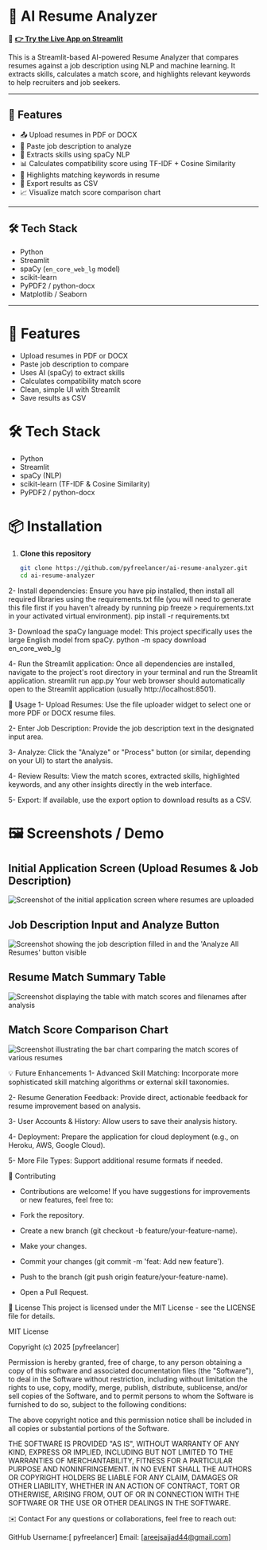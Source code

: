 # 📄 AI Resume Analyzer

🔗 **[👉 Try the Live App on Streamlit](https://ai-resume-analyzer-hbn3txrjpqeroeh8tpcftx.streamlit.app/)**

This is a Streamlit-based AI-powered Resume Analyzer that compares resumes against a job description using NLP and machine learning. It extracts skills, calculates a match score, and highlights relevant keywords to help recruiters and job seekers.

---

## 🚀 Features

- 📤 Upload resumes in PDF or DOCX
- 📝 Paste job description to analyze
- 🧠 Extracts skills using spaCy NLP
- 📊 Calculates compatibility score using TF-IDF + Cosine Similarity
- 📄 Highlights matching keywords in resume
- 💾 Export results as CSV
- 📈 Visualize match score comparison chart

---

## 🛠️ Tech Stack

- Python
- Streamlit
- spaCy (`en_core_web_lg` model)
- scikit-learn
- PyPDF2 / python-docx
- Matplotlib / Seaborn

---
# 🚀 Features

- Upload resumes in PDF or DOCX
- Paste job description to compare
- Uses AI (spaCy) to extract skills
- Calculates compatibility match score
- Clean, simple UI with Streamlit
- Save results as CSV

# 🛠️ Tech Stack

- Python
- Streamlit
- spaCy (NLP)
- scikit-learn (TF-IDF & Cosine Similarity)
- PyPDF2 / python-docx

# 📦 Installation

1. **Clone this repository**
   ```bash
   git clone https://github.com/pyfreelancer/ai-resume-analyzer.git
   cd ai-resume-analyzer

2- Install dependencies:
Ensure you have pip installed, then install all required libraries using the requirements.txt file (you will need to generate this file first if you haven't already by running pip freeze > requirements.txt in your activated virtual environment).
     pip install -r requirements.txt

3- Download the spaCy language model:
This project specifically uses the large English model from spaCy.
     python -m spacy download en_core_web_lg

4- Run the Streamlit application:
Once all dependencies are installed, navigate to the project's root directory in your terminal and run the Streamlit application.
     streamlit run app.py 
Your web browser should automatically open to the Streamlit application (usually http://localhost:8501).

🚀 Usage
1- Upload Resumes: Use the file uploader widget to select one or more PDF or DOCX resume files.

2- Enter Job Description: Provide the job description text in the designated input area.

3- Analyze: Click the "Analyze" or "Process" button (or similar, depending on your UI) to start the analysis.

4- Review Results: View the match scores, extracted skills, highlighted keywords, and any other insights directly in the web interface.

5- Export: If available, use the export option to download results as a CSV.

# 🖼️ Screenshots / Demo

## Initial Application Screen (Upload Resumes & Job Description)
![Screenshot of the initial application screen where resumes are uploaded](upload_screenshots/image.PNG)

## Job Description Input and Analyze Button
![Screenshot showing the job description filled in and the 'Analyze All Resumes' button visible](upload_screenshots/image2.PNG)

## Resume Match Summary Table
![Screenshot displaying the table with match scores and filenames after analysis](upload_screenshots/image3.PNG)

## Match Score Comparison Chart
![Screenshot illustrating the bar chart comparing the match scores of various resumes](upload_screenshots/image4.PNG)

💡 Future Enhancements
1- Advanced Skill Matching: Incorporate more sophisticated skill matching algorithms or external skill taxonomies.

2- Resume Generation Feedback: Provide direct, actionable feedback for resume improvement based on analysis.

3- User Accounts & History: Allow users to save their analysis history.

4- Deployment: Prepare the application for cloud deployment (e.g., on Heroku, AWS, Google Cloud).

5- More File Types: Support additional resume formats if needed.

👋 Contributing
- Contributions are welcome! If you have suggestions for improvements or new features, feel free to:

- Fork the repository.

- Create a new branch (git checkout -b feature/your-feature-name).

- Make your changes.

- Commit your changes (git commit -m 'feat: Add new feature').

- Push to the branch (git push origin feature/your-feature-name).

- Open a Pull Request.

📄 License
This project is licensed under the MIT License - see the LICENSE file for details.

MIT License

Copyright (c) 2025 [pyfreelancer]

Permission is hereby granted, free of charge, to any person obtaining a copy
of this software and associated documentation files (the "Software"), to deal
in the Software without restriction, including without limitation the rights
to use, copy, modify, merge, publish, distribute, sublicense, and/or sell
copies of the Software, and to permit persons to whom the Software is
furnished to do so, subject to the following conditions:

The above copyright notice and this permission notice shall be included in all
copies or substantial portions of the Software.

THE SOFTWARE IS PROVIDED "AS IS", WITHOUT WARRANTY OF ANY KIND, EXPRESS OR
IMPLIED, INCLUDING BUT NOT LIMITED TO THE WARRANTIES OF MERCHANTABILITY,
FITNESS FOR A PARTICULAR PURPOSE AND NONINFRINGEMENT. IN NO EVENT SHALL THE
AUTHORS OR COPYRIGHT HOLDERS BE LIABLE FOR ANY CLAIM, DAMAGES OR OTHER
LIABILITY, WHETHER IN AN ACTION OF CONTRACT, TORT OR OTHERWISE, ARISING FROM,
OUT OF OR IN CONNECTION WITH THE SOFTWARE OR THE USE OR OTHER DEALINGS IN THE
SOFTWARE.

✉️ Contact
For any questions or collaborations, feel free to reach out:

GitHub Username:[ pyfreelancer]
Email: [areejsajjad44@gmail.com]
